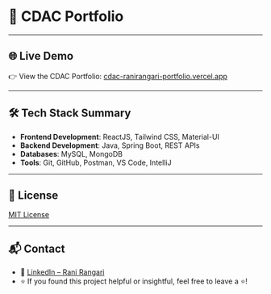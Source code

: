 # 💼 CDAC Portfolio

---

## 🌐 Live Demo

👉 View the CDAC Portfolio: [cdac-ranirangari-portfolio.vercel.app](https://cdac-ranirangari-portfolio.vercel.app/)

---

## 🛠️ Tech Stack Summary

- **Frontend Development**: ReactJS, Tailwind CSS, Material-UI
- **Backend Development**: Java, Spring Boot, REST APIs
- **Databases**: MySQL, MongoDB
- **Tools**: Git, GitHub, Postman, VS Code, IntelliJ 

---

## 📜 License

[MIT License](LICENSE)

---

## 📬 Contact

- 🔗 [LinkedIn – Rani Rangari](https://www.linkedin.com/in/rani-rangari/)  
- ⭐ If you found this project helpful or insightful, feel free to leave a ⭐!
